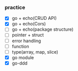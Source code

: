 ### practice
- [x] go + echo(CRUD API)
- [x] go + echo(Cors)
- [ ] go + echo(package structure)
- [ ] pointer + struct
- [ ] error handling
- [ ] function
- [ ] type(array, map, slice)
- [x] go module
- [x] go-ddd